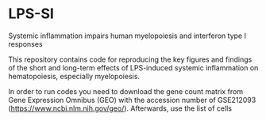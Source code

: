 # LPS-SI
Systemic inflammation impairs human myelopoiesis and interferon type I responses

This repository contains code for reproducing the key figures and findings of the short and long-term effects of LPS-induced systemic inflammation on hematopoiesis, especially myelopoiesis.

In order to run codes you need to download the gene count matrix from Gene Expression Omnibus (GEO) with the accession number of GSE212093 (https://www.ncbi.nlm.nih.gov/geo/). Afterwards, use the list of cells 
